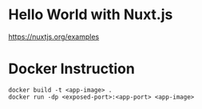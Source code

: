 # Hello World with Nuxt.js

https://nuxtjs.org/examples

# Docker Instruction

```
docker build -t <app-image> .
docker run -dp <exposed-port>:<app-port> <app-image>
```
